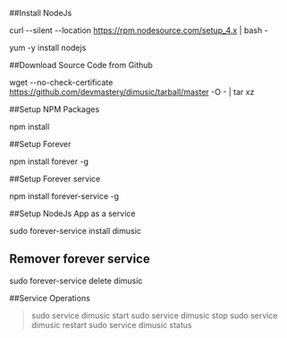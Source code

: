 ##Install NodeJs

curl --silent --location https://rpm.nodesource.com/setup_4.x | bash -

yum -y install nodejs


##Download Source Code from Github

wget --no-check-certificate https://github.com/devmastery/dimusic/tarball/master -O - | tar xz


##Setup NPM Packages

npm install


##Setup Forever 

npm install forever -g


##Setup Forever service

npm install forever-service -g


##Setup NodeJs App as a service

sudo forever-service install dimusic

## Remover forever service
sudo forever-service delete dimusic

##Service Operations

> sudo service dimusic start 
> sudo service dimusic stop
> sudo service dimusic restart
> sudo service dimusic status